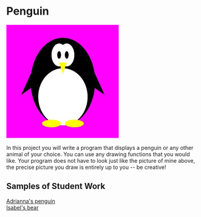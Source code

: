 Penguin
=============

![picture of penguin](Penguin.JPG)  

In this project you will write a program that displays a penguin or any other animal of your choice. You can use any drawing functions that you would like. Your program does not have to look just like the picture of mine above, the precise picture you draw is entirely up to you -- be creative!

Samples of Student Work
-----------------------
[Adrianna's penguin](http://bartalottia16.github.io/Penguin)  
[Isabel's bear](http://isabel98b.github.io/Penguin/)  

